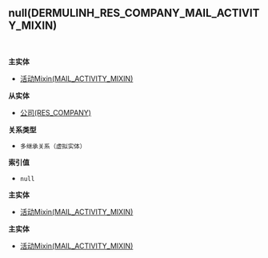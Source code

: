 ## null(DERMULINH_RES_COMPANY_MAIL_ACTIVITY_MIXIN) <!-- {docsify-ignore-all} -->



<br>
<p class="panel-title"><b>主实体</b></p>

* [活动Mixin(MAIL_ACTIVITY_MIXIN)](module/mail/mail_activity_mixin)

<p class="panel-title"><b>从实体</b></p>

* [公司(RES_COMPANY)](module/base/res_company)

<p class="panel-title"><b>关系类型</b></p>

* `多继承关系（虚拟实体）`

<p class="panel-title"><b>索引值</b></p>

* `null`

<p class="panel-title"><b>主实体</b></p>

* [活动Mixin(MAIL_ACTIVITY_MIXIN)](module/mail/mail_activity_mixin)
<p class="panel-title"><b>主实体</b></p>

* [活动Mixin(MAIL_ACTIVITY_MIXIN)](module/mail/mail_activity_mixin)